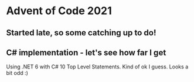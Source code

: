 # Advent of Code 2021

## Started late, so some catching up to do!

## C# implementation - let's see how far I get

Using .NET 6 with C# 10 Top Level Statements. Kind of ok I guess. Looks a bit odd :)
